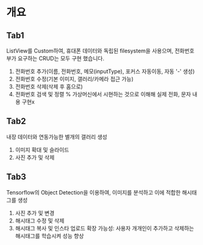 # 개요

## Tab1 
ListView를 Custom하여, 휴대폰 데이터와 독립된 filesystem을 사용으며, 전화번호부가 요구하는 CRUD는 모두 구현 했습니다.
1. 전화번호 추가(이름, 전화번호, 메모(inputType), 포커스 자동이동, 자동 '-' 생성)
2. 전화번호 수정(기본 이미지, 갤러리/카메라 접근 가능) 
3. 전화번호 삭제(삭제 후 홈으로)
4. 전화번호 검색 및 정렬
% 가상머신에서 시현하는 것으로 이해해 실제 전화, 문자 내용 구현x

## Tab2
내장 데이터와 연동가능한 별개의 갤러리 생성
1. 이미지 확대 및 슬라이드
2. 사진 추가 및 삭제

## Tab3 
Tensorflow의 Object Detection을 이용하여, 이미지를 분석하고 이에 적합한 해시태그를 생성
1. 사진 추가 및 변경
2. 해시태그 수정 및 삭제
3. 해시태그 복사 및 인스타 업로드
확장 가능성: 사용자 개개인이 추가하고 삭제하는 해시태그를 학습시켜 성능 향상
